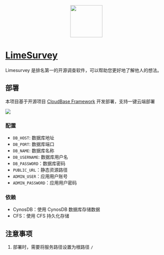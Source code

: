 <p align="center">
  <img height="100px" src="./logo.svg" />
</p>

# [LimeSurvey](https://github.com/LimeSurvey/LimeSurvey)

Limesurvey 是排名第一的开源调查软件，可以帮助您更好地了解他人的想法。

## 部署

本项目基于开源项目 [CloudBase Framework](https://github.com/Tencent/cloudbase-framework) 开发部署，支持一键云端部署

[![](https://main.qcloudimg.com/raw/67f5a389f1ac6f3b4d04c7256438e44f.svg)](https://console.cloud.tencent.com/tcb/env/index?action=CreateAndDeployCloudBaseProject&appUrl=https%3A%2F%2Fgithub.com%2FTencent-Cloud-Plugins%2FTencentCloudBase-LimeSurvey&branch=master)

### 配置
- `DB_HOST`: 数据库地址
- `DB_PORT`: 数据库端口
- `DB_NAME`: 数据库名称
- `DB_USERNAME`: 数据库用户名
- `DB_PASSWORD`：数据库密码
- `PUBLIC_URL`：静态资源路径
- `ADMIN_USER`：应用用户账号
- `ADMIN_PASSWORD`：应用用户密码

### 依赖

- CynosDB：使用 CynosDB 数据库存储数据
- CFS：使用 CFS 持久化存储

## 注意事项

1. 部署时，需要将服务路径设置为根路径 `/`
